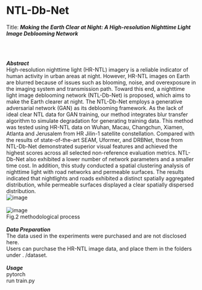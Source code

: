 # NTL-Db-Net

Title: ***Making the Earth Clear at Night: A High-resolution Nighttime Light Image Deblooming Network***

<br>
<br>

***Abstract***<br>
High-resolution nighttime light (HR-NTL) imagery is a reliable indicator of human activity in urban areas at night. However, HR-NTL images on Earth are blurred because of issues such as blooming, noise, and overexposure in the imaging system and transmission path. Toward this end, a nighttime light image deblooming network (NTL-Db-Net) is proposed, which aims to make the Earth clearer at night. The NTL-Db-Net employs a generative adversarial network (GAN) as its deblooming framework. As the lack of ideal clear NTL data for GAN training, our method integrates blur transfer algorithm to simulate degradation for generating training data. This method was tested using HR-NTL data on Wuhan, Macau, Changchun, Xiamen, Atlanta and Jerusalem from HR Jilin-1 satellite constellation. Compared with the results of state-of-the-art SEAM, Uformer, and DRBNet, those from NTL-Db-Net demonstrated superior visual features and achieved the highest scores across all selected non-reference evaluation metrics. NTL-Db-Net also exhibited a lower number of network parameters and a smaller time cost. In addition, this study conducted a spatial clustering analysis of nighttime light with road networks and permeable surfaces. The results indicated that nightlights and roads exhibited a distinct spatially aggregated distribution, while permeable surfaces displayed a clear spatially dispersed distribution.
<br>
![image](https://github.com/lixinghua5540/NTL-Db-Net/blob/master/images/%E5%9B%BE2%E6%B5%81%E7%A8%8B%E5%9B%BE%E6%80%BB%E8%A7%88.jpg)
<br>
<br>
![image](https://github.com/lixinghua5540/NTL-Db-Net/blob/master/images/%E5%9B%BE2%E6%B5%81%E7%A8%8B%E5%9B%BE%E6%80%BB%E8%A7%88.jpg)
<br>Fig.2 methodological process
<br>
<br>
***Data Preparation***<br>
The data used in the experiments were purchased and are not disclosed here.<br>
Users can purchase the HR-NTL image data, and place them in the folders under . /dataset.
<br>
<br>
***Usage***
<br>
pytorch<br>
run train.py
